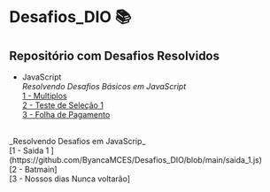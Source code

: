 # Desafios_DIO 📚
## Repositório com Desafios Resolvidos
* JavaScript <br>
_Resolvendo Desafios Básicos em JavaScript <br>_
[1 - Multiplos](https://github.com/ByancaMCES/Desafios_DIO/blob/main/Multiplos.js)<br>
[2 - Teste de Seleção 1](https://github.com/ByancaMCES/Desafios_DIO/blob/main/teste_de_selecao.js)<br>
[3 - Folha de Pagamento](https://github.com/ByancaMCES/Desafios_DIO/blob/main/Folha_de_pagamento.js) <br>
<br>
_Resolvendo Desafios em JavaScrip_ <br>
[1 - Saida 1 ](https://github.com/ByancaMCES/Desafios_DIO/blob/main/saida_1.js) <br>
[2 - Batmain] <br>
[3 - Nossos dias Nunca voltarão] <br>

